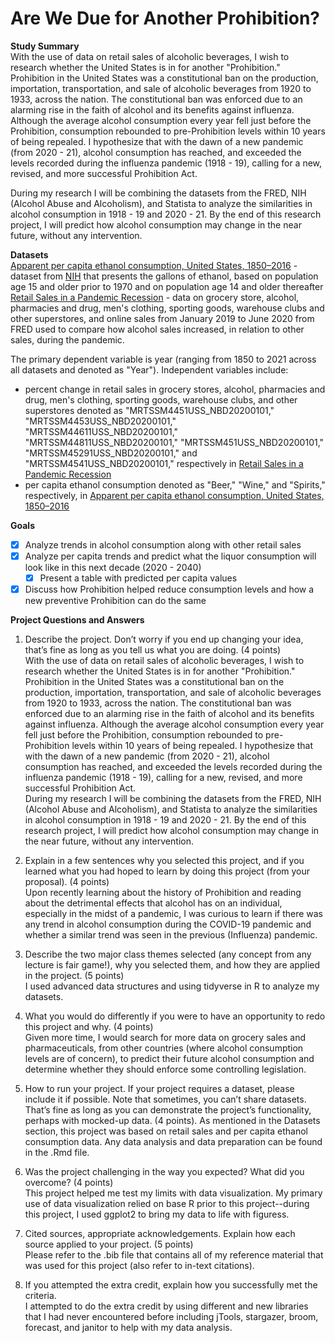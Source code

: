 # Are We Due for Another Prohibition?  

**Study Summary**  
With the use of data on retail sales of alcoholic beverages, I wish to research whether the United States is in for another "Prohibition." Prohibition in the United States was a constitutional ban on the production, importation, transportation, and sale of alcoholic beverages from 1920 to 1933, across the nation. The constitutional ban was enforced due to an alarming rise in the faith of alcohol and its benefits against influenza. Although the average alcohol consumption every year fell just before the Prohibition, consumption rebounded to pre-Prohibition levels within 10 years of being repealed. I hypothesize that with the dawn of a new pandemic (from 2020 - 21), alcohol consumption has reached, and exceeded the levels recorded during the influenza pandemic (1918 - 19), calling for a new, revised, and more successful Prohibition Act.  
  
During my research I will be combining the datasets from the FRED, NIH (Alcohol Abuse and Alcoholism), and Statista to analyze the similarities in alcohol consumption in 1918 - 19 and 2020 - 21. By the end of this research project, I will predict how alcohol consumption may change in the near future, without any intervention.  
  
**Datasets**  
[Apparent per capita ethanol consumption, United States, 1850–2016](https://github.com/chakraoishee/prohibition_analysis/blob/main/data/data-mjDxu.csv) - dataset from [NIH](https://pubs.niaaa.nih.gov/publications/surveillance110/tab1_16.htm) that presents the gallons of ethanol, based on population age 15 and older prior to 1970 and on population age 14 and older thereafter  
[Retail Sales in a Pandemic Recession](https://github.com/chakraoishee/prohibition_analysis/blob/main/data/fredgraph.csv) - data on grocery store, alcohol, pharmacies and drug, men's clothing, sporting goods, warehouse clubs and other superstores, and online sales from January 2019 to June 2020 from FRED used to compare how alcohol sales increased, in relation to other sales, during the pandemic.  
  
The primary dependent variable is year (ranging from 1850 to 2021 across all datasets and denoted as "Year"). Independent variables include:  
- percent change in retail sales in grocery stores, alcohol, pharmacies and drug, men's clothing, sporting goods, warehouse clubs, and other superstores denoted as "MRTSSM4451USS_NBD20200101," "MRTSSM4453USS_NBD20200101," "MRTSSM44611USS_NBD20200101," "MRTSSM44811USS_NBD20200101," "MRTSSM451USS_NBD20200101," "MRTSSM45291USS_NBD20200101," and "MRTSSM4541USS_NBD20200101," respectively in [Retail Sales in a Pandemic Recession](https://github.com/chakraoishee/prohibition_analysis/blob/main/data/fredgraph.csv)
- per capita ethanol consumption denoted as "Beer," "Wine," and "Spirits," respectively, in [Apparent per capita ethanol consumption, United States, 1850–2016](https://github.com/chakraoishee/prohibition_analysis/blob/main/data/data-mjDxu.csv)
  
 **Goals**  
 - [X] Analyze trends in alcohol consumption along with other retail sales
 - [X] Analyze per capita trends and predict what the liquor consumption will look like in this next decade (2020 - 2040)
   - [X] Present a table with predicted per capita values
 - [X] Discuss how Prohibition helped reduce consumption levels and how a new preventive Prohibition can do the same  

**Project Questions and Answers**  
1. Describe the project. Don’t worry if you end up changing your idea, that’s fine as long as
you tell us what you are doing. (4 points)  
With the use of data on retail sales of alcoholic beverages, I wish to research whether the United States is in for another "Prohibition." Prohibition in the United States was a constitutional ban on the production, importation, transportation, and sale of alcoholic beverages from 1920 to 1933, across the nation. The constitutional ban was enforced due to an alarming rise in the faith of alcohol and its benefits against influenza. Although the average alcohol consumption every year fell just before the Prohibition, consumption rebounded to pre-Prohibition levels within 10 years of being repealed. I hypothesize that with the dawn of a new pandemic (from 2020 - 21), alcohol consumption has reached, and exceeded the levels recorded during the influenza pandemic (1918 - 19), calling for a new, revised, and more successful Prohibition Act.  
During my research I will be combining the datasets from the FRED, NIH (Alcohol Abuse and Alcoholism), and Statista to analyze the similarities in alcohol consumption in 1918 - 19 and 2020 - 21. By the end of this research project, I will predict how alcohol consumption may change in the near future, without any intervention.  

2. Explain in a few sentences why you selected this project, and if you learned what you
had hoped to learn by doing this project (from your proposal). (4 points)  
Upon recently learning about the history of Prohibition and reading about the detrimental effects that alcohol has on an individual, especially in the midst of a pandemic, I was curious to learn if there was any trend in alcohol consumption during the COVID-19 pandemic and whether a similar trend was seen in the previous (Influenza) pandemic.  

3. Describe the two major class themes selected (any concept from any lecture is fair
game!), why you selected them, and how they are applied in the project. (5 points)  
I used advanced data structures and using tidyverse in R to analyze my datasets.  

4. What you would do differently if you were to have an opportunity to redo this project and
why. (4 points)  
Given more time, I would search for more data on grocery sales and pharmaceuticals, from other countries (where alcohol consumption levels are of concern), to predict their future alcohol consumption and determine whether they should enforce some controlling legislation.  

5. How to run your project. If your project requires a dataset, please include it if possible. Note that sometimes, you can’t share datasets. That’s fine as long as you can demonstrate the project’s functionality, perhaps with mocked-up data. (4 points). 
As mentioned in the Datasets section, this project was based on retail sales and per capita ethanol consumption data. Any data analysis and data preparation can be found in the .Rmd file.  

6. Was the project challenging in the way you expected? What did you overcome? (4
points)  
This project helped me test my limits with data visualization. My primary use of data visualization relied on base R prior to this project--during this project, I used ggplot2 to bring my data to life with figuress.  

7. Cited sources, appropriate acknowledgements. Explain how each source applied to your project. (5 points)  
Please refer to the .bib file that contains all of my reference material that was used for this project (also refer to in-text citations).  

8. If you attempted the extra credit, explain how you successfully met the criteria.  
I attempted to do the extra credit by using different and new libraries that I had never encountered before including jTools, stargazer, broom, forecast, and janitor to help with my data analysis.  
